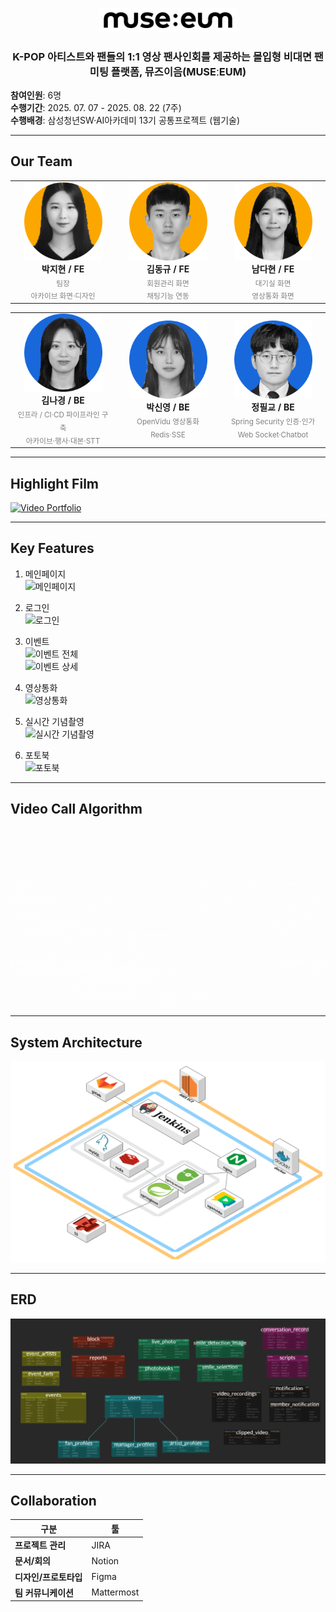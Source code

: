 <p align="center">
  <picture>
    <!-- Dark mode -->
    <source media="(prefers-color-scheme: dark)" srcset="image/muse-eum-white.png" />
    <!-- Light mode -->
    <source media="(prefers-color-scheme: light)" srcset="image/muse-eum-black.png" />
    <!-- Fallback -->
    <img alt="Muse:eum Logo" src="image/muse-eum-black.png" width="220" />
  </picture>
</p>

<h3 align="center">K-POP 아티스트와 팬들의 1:1 영상 팬사인회를 제공하는 몰입형 비대면 팬미팅 플랫폼, 뮤즈이음(MUSEːEUM)</h3>

**참여인원**: 6명  
**수행기간**: 2025. 07. 07 - 2025. 08. 22 (7주)  
**수행배경**: 삼성청년SW·AI아카데미 13기 공통프로젝트 (웹기술)

---

## Our Team

<div align="center">

<table>
  <tr>
    <td width="25%" align="center">
      <img src="./image/박지현.png" alt="박지현" width="125" height="125" /><br/>
      <strong>박지현 / FE</strong><br/>
      <sub><span style="color:gray">팀장<br/>아카이브 화면·디자인</span></sub>
    </td>
    <td width="25%" align="center">
      <img src="./image/김동규.png" alt="김동규" width="125" height="125" /><br/>
      <strong>김동규 / FE</strong><br/>
      <sub><span style="color:gray">회원관리 화면<br/>채팅기능 연동</span></sub>
    </td>
    <td width="25%" align="center">
      <img src="./image/남다현.png" alt="남다현" width="125" height="125" /><br/>
      <strong>남다현 / FE</strong><br/>
      <sub><span style="color:gray">대기실 화면<br/>영상통화 화면</span></sub>
    </td>
  </tr>
</table>

<table>
  <tr>
    <td width="25%" align="center">
      <img src="./image/김나경.png" alt="김나경" width="125" height="125" /><br/>
      <strong>김나경 / BE</strong><br/>
      <sub><span style="color:gray">인프라 / CI·CD 파이프라인 구축<br/>아카이브·행사·대본·STT</span></sub>
    </td>
    <td width="25%" align="center">
      <img src="./image/박신영.png" alt="박신영" width="125" height="125" /><br/>
      <strong>박신영 / BE</strong><br/>
      <sub><span style="color:gray">OpenVidu 영상통화<br/>Redis·SSE</span></sub>
    </td>
    <td width="25%" align="center">
      <img src="./image/정필교.png" alt="정필교" width="125" height="125" /><br/>
      <strong>정필교 / BE</strong><br/>
      <sub><span style="color:gray">Spring Security 인증·인가<br/>Web Socket·Chatbot</span></sub>
    </td>
  </tr>
</table>

</div>

---

## Highlight Film

[![Video Portfolio](https://img.youtube.com/vi/2Omm0dsWzg4/0.jpg)](https://www.youtube.com/watch?v=2Omm0dsWzg4)

---

## Key Features

1. 메인페이지  
   ![메인페이지](<image/메인페이지_loop.gif>)

2. 로그인  
   ![로그인](<image/로그인_loop.gif>)

3. 이벤트  
   ![이벤트 전체](<image/이벤트_전체_loop.gif>)  
   ![이벤트 상세](<image/이벤트_상세_loop.gif>)

4. 영상통화  
   ![영상통화](<image/영상통화.gif>)

5. 실시간 기념촬영  
   ![실시간 기념촬영](<image/실시간_기념촬영.gif>)

6. 포토북  
   ![포토북](<image/포토북.gif>)

---

## Video Call Algorithm
![영상통화 알고리즘](<image/영상통화 알고리즘.gif>)

---

## System Architecture
![시스템 아키텍처](<image/시스템 아키텍처.png>)

---

## ERD
![ERD](<image/erd.png>)

---

## Collaboration

| 구분                 | 툴        |
| -------------------- | --------- |
| **프로젝트 관리**    | JIRA      |
| **문서/회의**        | Notion    |
| **디자인/프로토타입**| Figma     |
| **팀 커뮤니케이션**  | Mattermost|
